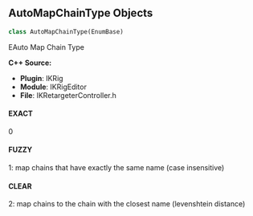 ## AutoMapChainType Objects

```python
class AutoMapChainType(EnumBase)
```

EAuto Map Chain Type

**C++ Source:**

- **Plugin**: IKRig
- **Module**: IKRigEditor
- **File**: IKRetargeterController.h

<a id="unreal.AutoMapChainType.EXACT"></a>

#### EXACT

0

<a id="unreal.AutoMapChainType.FUZZY"></a>

#### FUZZY

1: map chains that have exactly the same name (case insensitive)

<a id="unreal.AutoMapChainType.CLEAR"></a>

#### CLEAR

2: map chains to the chain with the closest name (levenshtein distance)

<a id="unreal.RetargetAutoAlignMethod"></a>
